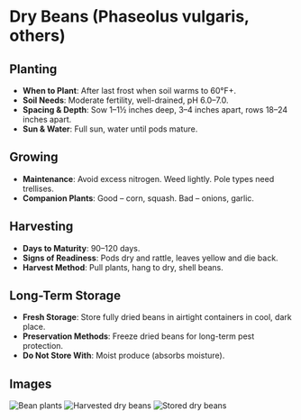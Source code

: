 # Dry Beans (Phaseolus vulgaris, others)

## Planting
- **When to Plant**: After last frost when soil warms to 60°F+.
- **Soil Needs**: Moderate fertility, well-drained, pH 6.0–7.0.
- **Spacing & Depth**: Sow 1–1½ inches deep, 3–4 inches apart, rows 18–24 inches apart.
- **Sun & Water**: Full sun, water until pods mature.

## Growing
- **Maintenance**: Avoid excess nitrogen. Weed lightly. Pole types need trellises.
- **Companion Plants**: Good – corn, squash. Bad – onions, garlic.

## Harvesting
- **Days to Maturity**: 90–120 days.
- **Signs of Readiness**: Pods dry and rattle, leaves yellow and die back.
- **Harvest Method**: Pull plants, hang to dry, shell beans.

## Long-Term Storage
- **Fresh Storage**: Store fully dried beans in airtight containers in cool, dark place.
- **Preservation Methods**: Freeze dried beans for long-term pest protection.
- **Do Not Store With**: Moist produce (absorbs moisture).

## Images
![Bean plants](images/dry-beans-growth.jpg)
![Harvested dry beans](images/dry-beans-harvest.jpg)
![Stored dry beans](images/dry-beans-storage.jpg)
